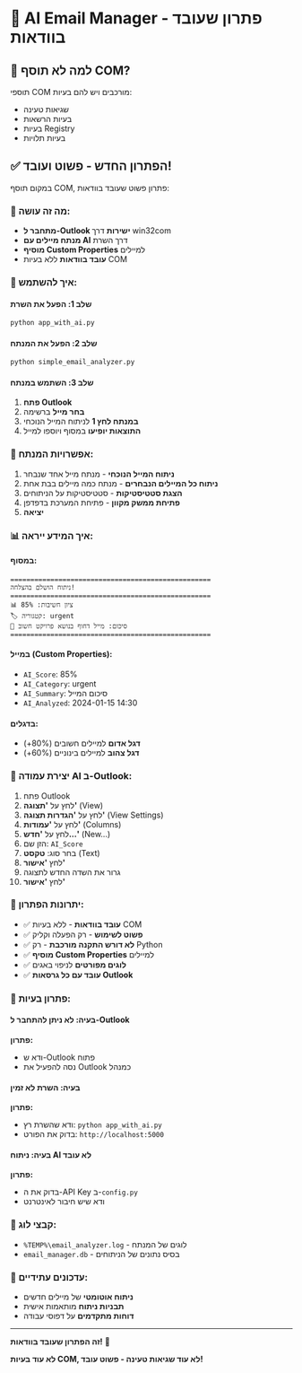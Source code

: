# 🎯 AI Email Manager - פתרון שעובד בוודאות

## 🚫 למה לא תוסף COM?

תוספי COM מורכבים ויש להם בעיות:
- שגיאות טעינה
- בעיות הרשאות
- בעיות Registry
- בעיות תלויות

## ✅ הפתרון החדש - פשוט ועובד!

במקום תוסף COM, פתרון פשוט שעובד בוודאות:

### 🎯 מה זה עושה:
- **מתחבר ל-Outlook ישירות** דרך win32com
- **מנתח מיילים עם AI** דרך השרת
- **מוסיף Custom Properties** למיילים
- **עובד בוודאות** ללא בעיות COM

### 🚀 איך להשתמש:

#### שלב 1: הפעל את השרת
```bash
python app_with_ai.py
```

#### שלב 2: הפעל את המנתח
```bash
python simple_email_analyzer.py
```

#### שלב 3: השתמש במנתח
1. **פתח Outlook**
2. **בחר מייל** ברשימה
3. **במנתח לחץ 1** לניתוח המייל הנוכחי
4. **התוצאות יופיעו** במסוף ויוספו למייל

### 🎯 אפשרויות המנתח:

1. **ניתוח המייל הנוכחי** - מנתח מייל אחד שנבחר
2. **ניתוח כל המיילים הנבחרים** - מנתח כמה מיילים בבת אחת
3. **הצגת סטטיסטיקות** - סטטיסטיקות על הניתוחים
4. **פתיחת ממשק מקוון** - פתיחת המערכת בדפדפן
5. **יציאה**

### 📊 איך המידע ייראה:

#### במסוף:
```
==================================================
ניתוח הושלם בהצלחה!
==================================================
📊 ציון חשיבות: 85%
🏷️ קטגוריה: urgent
📝 סיכום: מייל דחוף בנושא פרויקט חשוב
==================================================
```

#### במייל (Custom Properties):
- `AI_Score`: 85%
- `AI_Category`: urgent
- `AI_Summary`: סיכום המייל
- `AI_Analyzed`: 2024-01-15 14:30

#### בדגלים:
- **דגל אדום** למיילים חשובים (80%+)
- **דגל צהוב** למיילים בינוניים (60%+)

### 🔧 יצירת עמודה AI ב-Outlook:

1. פתח Outlook
2. לחץ על **'תצוגה'** (View)
3. לחץ על **'הגדרות תצוגה'** (View Settings)
4. לחץ על **'עמודות'** (Columns)
5. לחץ על **'חדש...'** (New...)
6. הזן שם: `AI_Score`
7. בחר סוג: **טקסט** (Text)
8. לחץ **'אישור'**
9. גרור את השדה החדש לתצוגה
10. לחץ **'אישור'**

### 🎉 יתרונות הפתרון:

- ✅ **עובד בוודאות** - ללא בעיות COM
- ✅ **פשוט לשימוש** - רק הפעלה וקליק
- ✅ **לא דורש התקנה מורכבת** - רק Python
- ✅ **מוסיף Custom Properties** למיילים
- ✅ **לוגים מפורטים** לניפוי באגים
- ✅ **עובד עם כל גרסאות Outlook**

### 🐛 פתרון בעיות:

#### בעיה: לא ניתן להתחבר ל-Outlook
**פתרון:**
- ודא ש-Outlook פתוח
- נסה להפעיל את Outlook כמנהל

#### בעיה: השרת לא זמין
**פתרון:**
- ודא שהשרת רץ: `python app_with_ai.py`
- בדוק את הפורט: `http://localhost:5000`

#### בעיה: ניתוח AI לא עובד
**פתרון:**
- בדוק את ה-API Key ב-`config.py`
- ודא שיש חיבור לאינטרנט

### 📝 קבצי לוג:

- `%TEMP%\email_analyzer.log` - לוגים של המנתח
- `email_manager.db` - בסיס נתונים של הניתוחים

### 🔄 עדכונים עתידיים:

- **ניתוח אוטומטי** של מיילים חדשים
- **תבניות ניתוח** מותאמות אישית
- **דוחות מתקדמים** על דפוסי עבודה

---

**זה הפתרון שעובד בוודאות!** 🎯

**לא עוד בעיות COM, לא עוד שגיאות טעינה - פשוט עובד!**


